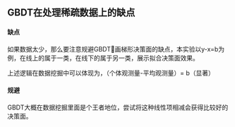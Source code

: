 ## GBDT在处理稀疏数据上的缺点

#### 缺点
  如果数据太少，那么要注意规避GBDT🦹画梯形决策面的缺点，本实验以y-x=b为例，在线上的属于一类，在线下的属于另一类，展示拟合决策面效果。
  
  上述逻辑在数据挖掘中可以体现为，（个体观测量-平均观测量）= b（显著）
#### 规避
  GBDT大概在数据挖掘里面是个王者地位，尝试将这种线性项相减会获得比较好的决策面。

